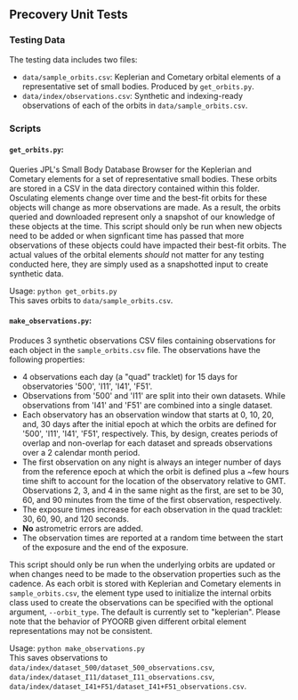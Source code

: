 ## Precovery Unit Tests

### Testing Data
The testing data includes two files:
- `data/sample_orbits.csv`: Keplerian and Cometary orbital elements of a representative set of small bodies. Produced by `get_orbits.py`.
- `data/index/observations.csv`: Synthetic and indexing-ready observations of each of the orbits in `data/sample_orbits.csv`.

### Scripts
#### `get_orbits.py`:
Queries JPL's Small Body Database Browser for the Keplerian and Cometary elements for a set of representative small bodies. These orbits are stored in a CSV in the data directory contained within this folder. Osculating elements change over time and the best-fit orbits for these objects will change as more observations are made. As a result, the orbits queried and downloaded represent only a snapshot of our knowledge of these objects at the time. This script should only be run when new objects need to be added or when signficant time has passed that more observations of these objects could have impacted their best-fit orbits. The actual values of the orbital elements *should* not matter for any testing conducted here, they are simply used as a snapshotted input to create synthetic data.

Usage: ```python get_orbits.py```  
This saves orbits to `data/sample_orbits.csv`.

#### `make_observations.py`:
Produces 3 synthetic observations CSV files containing observations for each object in the `sample_orbits.csv` file. The observations have the following properties:
- 4 observations each day (a "quad" tracklet) for 15 days for observatories '500', 'I11', 'I41', 'F51'.
- Observations from '500' and 'I11' are split into their own datasets. While observations from 'I41' and 'F51' are combined into a single dataset.
- Each observatory has an observation window that starts at 0, 10, 20, and, 30 days after the initial epoch at which the orbits are defined for '500', 'I11', 'I41', 'F51', respectively. This, by design, creates periods of overlap and non-overlap for each dataset and spreads observations over a 2 calendar month period.
- The first observation on any night is always an integer number of days from the reference epoch at which the orbit is defined plus a ~few hours time shift to account for the location of the observatory relative to GMT. Observations 2, 3, and 4 in the same night as the first, are set to be 30, 60, and 90 minutes from the time of the first observation, respectively.
- The exposure times increase for each observation in the quad tracklet: 30, 60, 90, and 120 seconds.
- **No** astrometric errors are added.
- The observation times are reported at a random time between the start of the exposure and the end of the exposure.


This script should only be run when the underlying orbits are updated or when changes need to be made to the observation properties such as the cadence. As each orbit is stored with Keplerian and Cometary elements in `sample_orbits.csv`, the element type used to initialize the internal orbits class used to create the observations can be specified with the optional argument, `--orbit_type`. The default is currently set to "keplerian". Please note that the behavior of PYOORB given different orbital element representations may not be consistent.

Usage: ```python make_observations.py```  
This saves observations to `data/index/dataset_500/dataset_500_observations.csv`, `data/index/dataset_I11/dataset_I11_observations.csv`, `data/index/dataset_I41+F51/dataset_I41+F51_observations.csv`.

